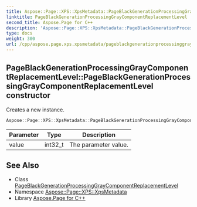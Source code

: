 ```yaml
---
title: Aspose::Page::XPS::XpsMetadata::PageBlackGenerationProcessingGrayComponentReplacementLevel::PageBlackGenerationProcessingGrayComponentReplacementLevel constructor
linktitle: PageBlackGenerationProcessingGrayComponentReplacementLevel
second_title: Aspose.Page for C++
description: 'Aspose::Page::XPS::XpsMetadata::PageBlackGenerationProcessingGrayComponentReplacementLevel::PageBlackGenerationProcessingGrayComponentReplacementLevel constructor. Creates a new instance in C++.'
type: docs
weight: 300
url: /cpp/aspose.page.xps.xpsmetadata/pageblackgenerationprocessinggraycomponentreplacementlevel/pageblackgenerationprocessinggraycomponentreplacementlevel/
---
```

## PageBlackGenerationProcessingGrayComponentReplacementLevel::PageBlackGenerationProcessingGrayComponentReplacementLevel constructor


Creates a new instance.

```cpp
Aspose::Page::XPS::XpsMetadata::PageBlackGenerationProcessingGrayComponentReplacementLevel::PageBlackGenerationProcessingGrayComponentReplacementLevel(int32_t value)
```


| Parameter | Type | Description |
| --- | --- | --- |
| value | int32_t | The parameter value. |

## See Also

* Class [PageBlackGenerationProcessingGrayComponentReplacementLevel](../)
* Namespace [Aspose::Page::XPS::XpsMetadata](../../)
* Library [Aspose.Page for C++](../../../)
